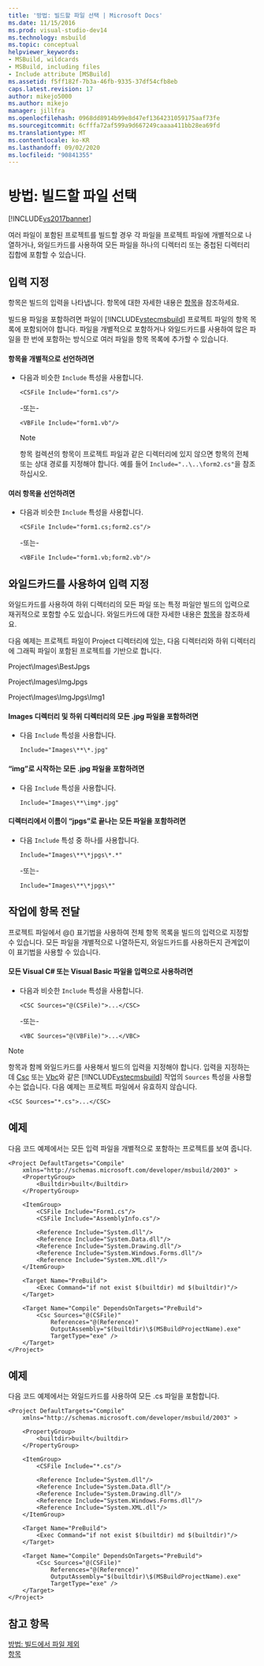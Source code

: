 ```yaml
---
title: '방법: 빌드할 파일 선택 | Microsoft Docs'
ms.date: 11/15/2016
ms.prod: visual-studio-dev14
ms.technology: msbuild
ms.topic: conceptual
helpviewer_keywords:
- MSBuild, wildcards
- MSBuild, including files
- Include attribute [MSBuild]
ms.assetid: f5ff182f-7b3a-46fb-9335-37df54cfb8eb
caps.latest.revision: 17
author: mikejo5000
ms.author: mikejo
manager: jillfra
ms.openlocfilehash: 0968dd8914b99e8d47ef1364231059175aaf73fe
ms.sourcegitcommit: 6cfffa72af599a9d667249caaaa411bb28ea69fd
ms.translationtype: MT
ms.contentlocale: ko-KR
ms.lasthandoff: 09/02/2020
ms.locfileid: "90841355"
---
```

# <a name="how-to-select-the-files-to-build"></a>방법: 빌드할 파일 선택
[!INCLUDE[vs2017banner](../includes/vs2017banner.md)]

여러 파일이 포함된 프로젝트를 빌드할 경우 각 파일을 프로젝트 파일에 개별적으로 나열하거나, 와일드카드를 사용하여 모든 파일을 하나의 디렉터리 또는 중첩된 디렉터리 집합에 포함할 수 있습니다.  
  
## <a name="specifying-inputs"></a>입력 지정  
 항목은 빌드의 입력을 나타냅니다. 항목에 대한 자세한 내용은 [항목](../msbuild/msbuild-items.md)을 참조하세요.  
  
 빌드용 파일을 포함하려면 파일이 [!INCLUDE[vstecmsbuild](../includes/vstecmsbuild-md.md)] 프로젝트 파일의 항목 목록에 포함되어야 합니다. 파일을 개별적으로 포함하거나 와일드카드를 사용하여 많은 파일을 한 번에 포함하는 방식으로 여러 파일을 항목 목록에 추가할 수 있습니다.  
  
#### <a name="to-declare-items-individually"></a>항목을 개별적으로 선언하려면  
  
- 다음과 비슷한 `Include` 특성을 사용합니다.  
  
     `<CSFile Include="form1.cs"/>`  
  
     -또는-  
  
     `<VBFile Include="form1.vb"/>`  
  
    > [!NOTE]
    > 항목 컬렉션의 항목이 프로젝트 파일과 같은 디렉터리에 있지 않으면 항목의 전체 또는 상대 경로를 지정해야 합니다. 예를 들어 `Include="..\..\form2.cs"`을 참조하십시오.  
  
#### <a name="to-declare-multiple-items"></a>여러 항목을 선언하려면  
  
- 다음과 비슷한 `Include` 특성을 사용합니다.  
  
     `<CSFile Include="form1.cs;form2.cs"/>`  
  
     -또는-  
  
     `<VBFile Include="form1.vb;form2.vb"/>`  
  
## <a name="specifying-inputs-with-wildcards"></a>와일드카드를 사용하여 입력 지정  
 와일드카드를 사용하여 하위 디렉터리의 모든 파일 또는 특정 파일만 빌드의 입력으로 재귀적으로 포함할 수도 있습니다. 와일드카드에 대한 자세한 내용은 [항목](../msbuild/msbuild-items.md)을 참조하세요.  
  
 다음 예제는 프로젝트 파일이 Project 디렉터리에 있는, 다음 디렉터리와 하위 디렉터리에 그래픽 파일이 포함된 프로젝트를 기반으로 합니다.  
  
 Project\Images\BestJpgs  
  
 Project\Images\ImgJpgs  
  
 Project\Images\ImgJpgs\Img1  
  
#### <a name="to-include-all-jpg-files-in-the-images-directory-and-subdirectories"></a>Images 디렉터리 및 하위 디렉터리의 모든 .jpg 파일을 포함하려면  
  
- 다음 `Include` 특성을 사용합니다.  
  
     `Include="Images\**\*.jpg"`  
  
#### <a name="to-include-all-jpg-files-starting-with-img"></a>“img”로 시작하는 모든 .jpg 파일을 포함하려면  
  
- 다음 `Include` 특성을 사용합니다.  
  
     `Include="Images\**\img*.jpg"`  
  
#### <a name="to-include-all-files-in-directories-with-names-ending-in-jpgs"></a>디렉터리에서 이름이 “jpgs”로 끝나는 모든 파일을 포함하려면  
  
- 다음 `Include` 특성 중 하나를 사용합니다.  
  
     `Include="Images\**\*jpgs\*.*"`  
  
     -또는-  
  
     `Include="Images\**\*jpgs\*"`  
  
## <a name="passing-items-to-a-task"></a>작업에 항목 전달  
 프로젝트 파일에서 @() 표기법을 사용하여 전체 항목 목록을 빌드의 입력으로 지정할 수 있습니다. 모든 파일을 개별적으로 나열하든지, 와일드카드를 사용하든지 관계없이 이 표기법을 사용할 수 있습니다.  
  
#### <a name="to-use-all-visual-c-or-visual-basic-files-as-inputs"></a>모든 Visual C# 또는 Visual Basic 파일을 입력으로 사용하려면  
  
- 다음과 비슷한 `Include` 특성을 사용합니다.  
  
     `<CSC Sources="@(CSFile)">...</CSC>`  
  
     -또는-  
  
     `<VBC Sources="@(VBFile)">...</VBC>`  
  
> [!NOTE]
> 항목과 함께 와일드카드를 사용해서 빌드의 입력을 지정해야 합니다. 입력을 지정하는 데 [Csc](../msbuild/csc-task.md) 또는 [Vbc](../msbuild/vbc-task.md)와 같은 [!INCLUDE[vstecmsbuild](../includes/vstecmsbuild-md.md)] 작업의 `Sources` 특성을 사용할 수는 없습니다. 다음 예제는 프로젝트 파일에서 유효하지 않습니다.  
>   
> `<CSC Sources="*.cs">...</CSC>`  
  
## <a name="example"></a>예제  
 다음 코드 예제에서는 모든 입력 파일을 개별적으로 포함하는 프로젝트를 보여 줍니다.  
  
```  
<Project DefaultTargets="Compile"  
    xmlns="http://schemas.microsoft.com/developer/msbuild/2003" >  
    <PropertyGroup>  
        <Builtdir>built</Builtdir>  
    </PropertyGroup>  
  
    <ItemGroup>  
        <CSFile Include="Form1.cs"/>  
        <CSFile Include="AssemblyInfo.cs"/>  
  
        <Reference Include="System.dll"/>  
        <Reference Include="System.Data.dll"/>  
        <Reference Include="System.Drawing.dll"/>  
        <Reference Include="System.Windows.Forms.dll"/>  
        <Reference Include="System.XML.dll"/>  
    </ItemGroup>  
  
    <Target Name="PreBuild">  
        <Exec Command="if not exist $(builtdir) md $(builtdir)"/>  
    </Target>  
  
    <Target Name="Compile" DependsOnTargets="PreBuild">  
        <Csc Sources="@(CSFile)"  
            References="@(Reference)"  
            OutputAssembly="$(builtdir)\$(MSBuildProjectName).exe"  
            TargetType="exe" />  
    </Target>  
</Project>  
```  
  
## <a name="example"></a>예제  
 다음 코드 예제에서는 와일드카드를 사용하여 모든 .cs 파일을 포함합니다.  
  
```  
<Project DefaultTargets="Compile"  
    xmlns="http://schemas.microsoft.com/developer/msbuild/2003" >  
  
    <PropertyGroup>  
        <builtdir>built</builtdir>  
    </PropertyGroup>  
  
    <ItemGroup>  
        <CSFile Include="*.cs"/>  
  
        <Reference Include="System.dll"/>  
        <Reference Include="System.Data.dll"/>  
        <Reference Include="System.Drawing.dll"/>  
        <Reference Include="System.Windows.Forms.dll"/>  
        <Reference Include="System.XML.dll"/>  
    </ItemGroup>  
  
    <Target Name="PreBuild">  
        <Exec Command="if not exist $(builtdir) md $(builtdir)"/>  
    </Target>  
  
    <Target Name="Compile" DependsOnTargets="PreBuild">  
        <Csc Sources="@(CSFile)"  
            References="@(Reference)"  
            OutputAssembly="$(builtdir)\$(MSBuildProjectName).exe"  
            TargetType="exe" />  
    </Target>  
</Project>  
```  
  
## <a name="see-also"></a>참고 항목  
 [방법: 빌드에서 파일 제외](../msbuild/how-to-exclude-files-from-the-build.md)   
 [항목](../msbuild/msbuild-items.md)
